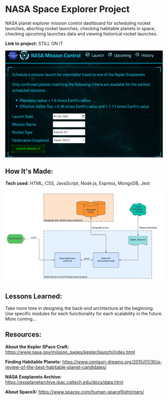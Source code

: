 # NASA Space Explorer Project

NASA planet explorer mission control dashboard for scheduling rocket launches, aborting rocket launches, checking habitable planets in space, checking upcoming launches data and viewing historical rocket launches.

**Link to project:** STILL ON IT

![alt tag](img/NASA-img.png?raw=true 'Site in progress image')

## How It's Made:

**Tech used:** HTML, CSS, JavaScript, Node.js, Express, MongoDB, Jest

![alt tag](img/NASA-mc.png?raw=true 'Site Architecture')

## Lessons Learned:

Take more time in designing the back-end architecture at the beginning. Use specific modules for each functionality for each scalability in the future. More coming...

## Resources:

**About the Kepler SPace Craft:** https://www.nasa.gov/mission_pages/kepler/launch/index.html

**Finding Habitable Planets:** https://www.centauri-dreams.org/2015/01/30/a-review-of-the-best-habitable-planet-candidates/

**NASA Exoplanets Archive:** https://exoplanetarchive.ipac.caltech.edu/docs/data.html

**About SpaceX:** https://www.spacex.com/human-spaceflight/mars/
